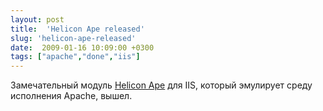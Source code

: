 ```yaml
---
layout: post
title:  'Helicon Ape released'
slug: 'helicon-ape-released'
date:  2009-01-16 10:09:00 +0300
tags: ["apache","done","iis"]
---
```


Замечательный модуль [Helicon Ape](http://www.helicontech.com/ape/) для IIS, который эмулирует среду исполнения Apache, вышел.

